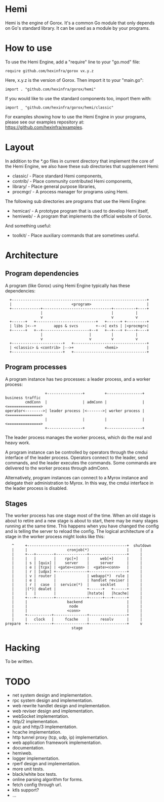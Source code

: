 Hemi
====

Hemi is the engine of Gorox. It's a common Go module that only depends on Go's
standard library. It can be used as a module by your programs.


How to use
==========

To use the Hemi Engine, add a "require" line to your "go.mod" file:

    require github.com/hexinfra/gorox vx.y.z

Here, x.y.z is the version of Gorox. Then import it to your "main.go":

    import . "github.com/hexinfra/gorox/hemi"

If you would like to use the standard components too, import them with:

    import _ "github.com/hexinfra/gorox/hemi/classic"

For examples showing how to use the Hemi Engine in your programs, please see our
examples repository at: https://github.com/hexinfra/examples.


Layout
======

In addition to the *.go files in current directory that implement the core of
the Hemi Engine, we also have these sub directories that supplement Hemi:

  * classic/  - Place standard Hemi components,
  * contrib/  - Place community contributed Hemi components,
  * library/  - Place general purpose libraries,
  * procmgr/  - A process manager for programs using Hemi.

The following sub directories are programs that use the Hemi Engine:

  * hemicar/  - A prototype program that is used to develop Hemi itself,
  * hemiweb/  - A program that implements the official website of Gorox.

And something useful:

  * toolkit/  - Place auxiliary commands that are sometimes useful.


Architecture
============

Program dependencies
--------------------

A program (like Gorox) using Hemi Engine typically has these dependencies:

```
  +-------------------------------------------------------------+
  |                           <program>                         |
  +-------------+-------------------------------+----------+----+
                |                               |          |
                v                               v          v
  +------+   +---------------------------+   +------+ +---------+
  | libs |<--+        apps & svcs        +-->| exts | |<procmgr>|
  +------+   +--+---------------------+--+   +--+---+ +----+----+
                |                     |         |          |
                v                     v         v          v
  +-----------------------+   +---------------------------------+
  | <classic> & <contrib> |-->+              <hemi>             |
  +-----------------------+   +---------------------------------+
```

Program processes
-----------------

A program instance has two processes: a leader process, and a worker process:

```
                  +----------------+         +----------------+ business traffic
         cmdConn  |                | admConn |                |<===============>
operator<-------->| leader process |<------->| worker process |<===============>
                  |                |         |                |<===============>
                  +----------------+         +----------------+
```

The leader process manages the worker process, which do the real and heavy work.

A program instance can be controlled by operators through the cmdui interface of
the leader process. Operators connect to the leader, send commands, and the
leader executes the commands. Some commands are delivered to the worker process
through admConn.

Alternatively, program instances can connect to a Myrox instance and delegate
their administration to Myrox. In this way, the cmdui interface in the leader
process is disabled.

Stages
------

The worker process has one stage most of the time. When an old stage is about to
retire and a new stage is about to start, there may be many stages running at
the same time. This happens when you have changed the config and is telling the
server to reload the config. The logical architecture of a stage in the worker
process might looks like this:

```
   ^     +---------------------------------------------+  shutdown
   |     |                  cronjob(*)                 |     |
   |     +---+--------+--------------+-----------------+     |
   |     |   |        |    rpc[+]    |     web[+]      |     |
   |     | s | [quix] |    server    |     server      |     |
   |     | e | [tcpx] | <gate><conn> |  <gate><conn>   |     |
   |     | r | [udpx] +--------------+-----------------+     |
   |     | v | router |              | webapp(*)  rule |     |
   |     | e |        |              | handlet reviser |     |
   |     | r |  case  |  service(*)  |     socklet     |     |
   |     |(*)| dealet |              +------+   +------+     |
   |     |   |        |              |hstate|   |hcache|     |
   |     +---+--------+--------------+------+---+------+     |
   |     |                  backend                    |     |
   |     |                   node                      |     |
   |     |                  <conn>                     |     |
   |     +-----------+---------------+-----------------+     |
   |     |   clock   |     fcache    |     resolv      |     |
prepare  +-----------+---------------+-----------------+     v
                              stage

```


Hacking
=======

To be written.


TODO
====

* net system design and implementation.
* rpc system design and implementation.
* web rewrite handlet design and implementation.
* web reviser design and implementation.
* webSocket implementation.
* http/2 implementation.
* quic and http/3 implementation.
* hcache implementation.
* http tunnel proxy (tcp, udp, ip) implementation.
* web application framework implementation.
* documentation.
* hemiweb.
* logger implementation.
* rperf design and implementation.
* more unit tests.
* black/white box tests.
* online parsing algorithm for forms.
* fetch config through url.
* ktls support?
* ...

